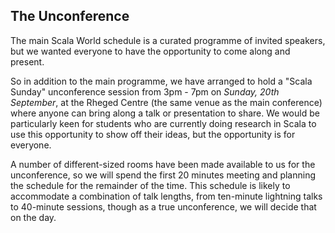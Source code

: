 ## The Unconference

The main Scala World schedule is a curated programme of invited speakers, but
we wanted everyone to have the opportunity to come along and present.

So in addition to the main programme, we have arranged to hold a "Scala Sunday"
unconference session from 3pm - 7pm on *Sunday, 20th September*, at the Rheged
Centre (the same venue as the main conference) where anyone can bring along a
talk or presentation to share. We would be particularly keen for students who
are currently doing research in Scala to use this opportunity to show off their
ideas, but the opportunity is for everyone.

A number of different-sized rooms have been made available to us for the
unconference, so we will spend the first 20 minutes meeting and planning the
schedule for the remainder of the time. This schedule is likely to accommodate
a combination of talk lengths, from ten-minute lightning talks to 40-minute
sessions, though as a true unconference, we will decide that on the day.

